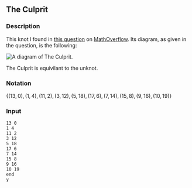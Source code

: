## The Culprit
### Description
This knot I found in [this question](https://mathoverflow.net/q/53471) on [MathOverflow](https://mathoverflow.net/). Its diagram, as given in the question, is the following:

![A diagram of The Culprit.](https://i.sstatic.net/dtMM9.jpg)

The Culprit is equivilant to the unknot.
### Notation
$`\{(13,0),(1,4),(11,2),(3,12),(5,18),(17,6),(7,14),(15,8),(9,16),(10,19)\}`$
### Input
```
13 0
1 4
11 2
3 12
5 18
17 6
7 14
15 8
9 16
10 19
end
y

```
